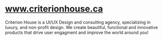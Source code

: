 # www.criterionhouse.ca
Criterion House is a UI/UX Design and consulting agency, specializing in luxury, and non-profit design. We create beautiful, functional and innovative products that drive user engagment and improve the world around you!
